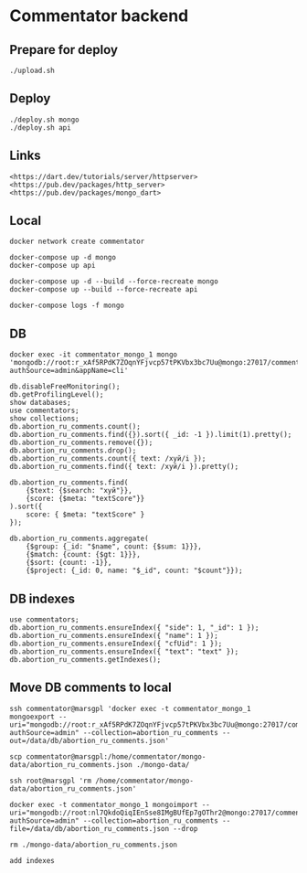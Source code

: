 # Commentator backend

## Prepare for deploy

    ./upload.sh

## Deploy

    ./deploy.sh mongo
    ./deploy.sh api

## Links

    <https://dart.dev/tutorials/server/httpserver>
    <https://pub.dev/packages/http_server>
    <https://pub.dev/packages/mongo_dart>

## Local

    docker network create commentator

    docker-compose up -d mongo
    docker-compose up api

    docker-compose up -d --build --force-recreate mongo
    docker-compose up --build --force-recreate api

    docker-compose logs -f mongo

## DB

    docker exec -it commentator_mongo_1 mongo 'mongodb://root:r_xAf5RPdK7ZOqnYFjvcp57tPKVbx3bc7Uu@mongo:27017/commentators?authSource=admin&appName=cli'

    db.disableFreeMonitoring();
    db.getProfilingLevel();
    show databases;
    use commentators;
    show collections;
    db.abortion_ru_comments.count();
    db.abortion_ru_comments.find({}).sort({ _id: -1 }).limit(1).pretty();
    db.abortion_ru_comments.remove({});
    db.abortion_ru_comments.drop();
    db.abortion_ru_comments.count({ text: /хуй/i });
    db.abortion_ru_comments.find({ text: /хуй/i }).pretty();

    db.abortion_ru_comments.find(
        {$text: {$search: "хуй"}},
        {score: {$meta: "textScore"}}
    ).sort({
        score: { $meta: "textScore" }
    });

    db.abortion_ru_comments.aggregate(
        {$group: {_id: "$name", count: {$sum: 1}}},
        {$match: {count: {$gt: 1}}},
        {$sort: {count: -1}},
        {$project: {_id: 0, name: "$_id", count: "$count"}});

## DB indexes

    use commentators;
    db.abortion_ru_comments.ensureIndex({ "side": 1, "_id": 1 });
    db.abortion_ru_comments.ensureIndex({ "name": 1 });
    db.abortion_ru_comments.ensureIndex({ "cfUid": 1 });
    db.abortion_ru_comments.ensureIndex({ "text": "text" });
    db.abortion_ru_comments.getIndexes();

## Move DB comments to local

    ssh commentator@marsgpl 'docker exec -t commentator_mongo_1 mongoexport --uri="mongodb://root:r_xAf5RPdK7ZOqnYFjvcp57tPKVbx3bc7Uu@mongo:27017/commentators?authSource=admin" --collection=abortion_ru_comments --out=/data/db/abortion_ru_comments.json'

    scp commentator@marsgpl:/home/commentator/mongo-data/abortion_ru_comments.json ./mongo-data/

    ssh root@marsgpl 'rm /home/commentator/mongo-data/abortion_ru_comments.json'

    docker exec -t commentator_mongo_1 mongoimport --uri="mongodb://root:nl7QkdoQiqIEnSse8IMgBUfEp7gOThr2@mongo:27017/commentators?authSource=admin" --collection=abortion_ru_comments --file=/data/db/abortion_ru_comments.json --drop

    rm ./mongo-data/abortion_ru_comments.json

    add indexes
